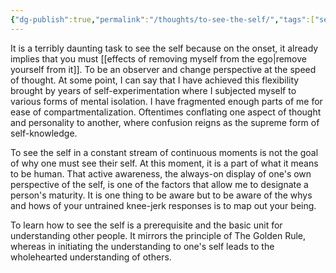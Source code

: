 ```yaml
---
{"dg-publish":true,"permalink":"/thoughts/to-see-the-self/","tags":["self","thoughts"],"noteIcon":""}
---
```


It is a terribly daunting task to see the self because on the onset, it already implies that you must [[effects of removing myself from the ego\|remove yourself from it]]. To be an observer and change perspective at the speed of thought. At some point, I can say that I have achieved this flexibility brought by years of self-experimentation where I subjected myself to various forms of mental isolation. I have fragmented enough parts of me for ease of compartmentalization. Oftentimes conflating one aspect of thought and personality to another, where confusion reigns as the supreme form of self-knowledge.

To see the self in a constant stream of continuous moments is not the goal of why one must see their self. At this moment, it is a part of what it means to be human. That active awareness, the always-on display of one's own perspective of the self, is one of the factors that allow me to designate a person's maturity. It is one thing to be aware but to be aware of the whys and hows of your untrained knee-jerk responses is to map out your being.

To learn how to see the self is a prerequisite and the basic unit for understanding other people. It mirrors the principle of The Golden Rule, whereas in initiating the understanding to one's self leads to the wholehearted understanding of others. 